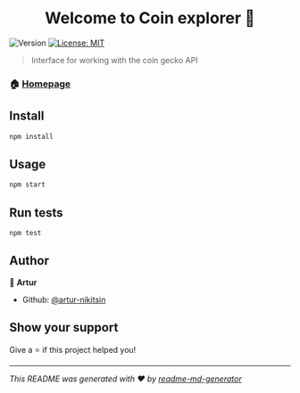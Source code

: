 <h1 align="center">Welcome to Coin explorer 👋</h1>
<p>
  <img alt="Version" src="https://img.shields.io/badge/version-0.1.0-blue.svg?cacheSeconds=2592000" />
  <a href="#" target="_blank">
    <img alt="License: MIT" src="https://img.shields.io/badge/License-MIT-yellow.svg" />
  </a>
</p>

> Interface for working with the coin gecko API

### 🏠 [Homepage](https://www.coingecko.com/en/api#explore-api)

## Install

```sh
npm install
```

## Usage

```sh
npm start
```

## Run tests

```sh
npm test
```

## Author

👤 **Artur**

* Github: [@artur-nikitsin](https://github.com/artur-nikitsin)

## Show your support

Give a ⭐️ if this project helped you!

***
_This README was generated with ❤️ by [readme-md-generator](https://github.com/kefranabg/readme-md-generator)_